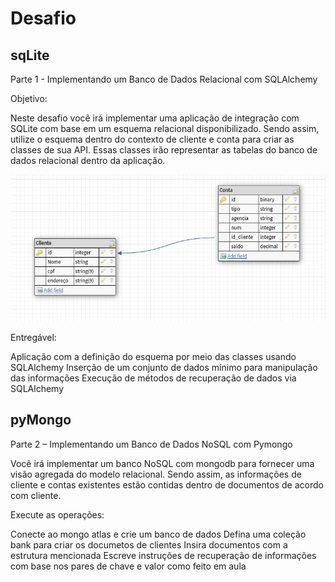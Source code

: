# Desafio

## sqLite
Parte 1 - Implementando um Banco de Dados Relacional com SQLAlchemy

Objetivo:

Neste desafio você irá implementar uma aplicação de integração com SQLite com base em um esquema relacional disponibilizado. Sendo assim, utilize o esquema dentro do contexto de cliente e conta para criar as classes de sua API. Essas classes irão representar as tabelas do banco de dados relacional dentro da aplicação.

 
![esquema.png](esquema.png)

Entregável:

Aplicação com a definição do esquema por meio das classes usando SQLAlchemy
Inserção de um conjunto de dados mínimo para manipulação das informações
Execução de métodos de recuperação de dados via SQLAlchemy
 
## pyMongo
Parte 2 – Implementando um Banco de Dados NoSQL com Pymongo

Você irá implementar um banco NoSQL com mongodb para fornecer uma visão agregada do modelo relacional. Sendo assim, as informações de cliente e contas existentes estão contidas dentro de documentos de acordo com cliente.

Execute as operações:

Conecte ao mongo atlas e crie um banco de dados
Defina uma coleção bank para criar os documetos de clientes
Insira documentos com a estrutura mencionada
Escreve instruções de recuperação de informações com base nos pares de chave e valor como feito em aula